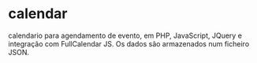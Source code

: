 # calendar
 calendario para agendamento de evento, em PHP, JavaScript, JQuery e integração com FullCalendar JS. 
 Os dados são armazenados num ficheiro JSON.
